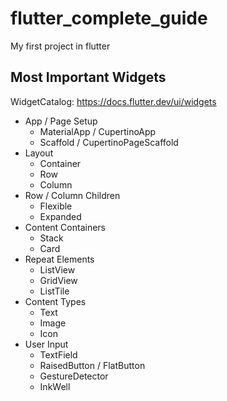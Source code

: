 # flutter_complete_guide

My first project in flutter

## Most Important Widgets
WidgetCatalog: https://docs.flutter.dev/ui/widgets
- App / Page Setup
  - MaterialApp / CupertinoApp
  - Scaffold / CupertinoPageScaffold
- Layout
  - Container
  - Row
  - Column
- Row / Column Children
  - Flexible
  - Expanded
- Content Containers
  - Stack
  - Card
- Repeat Elements
  - ListView
  - GridView
  - ListTile
- Content Types
  - Text
  - Image
  - Icon
- User Input
  - TextField
  - RaisedButton / FlatButton
  - GestureDetector
  - InkWell